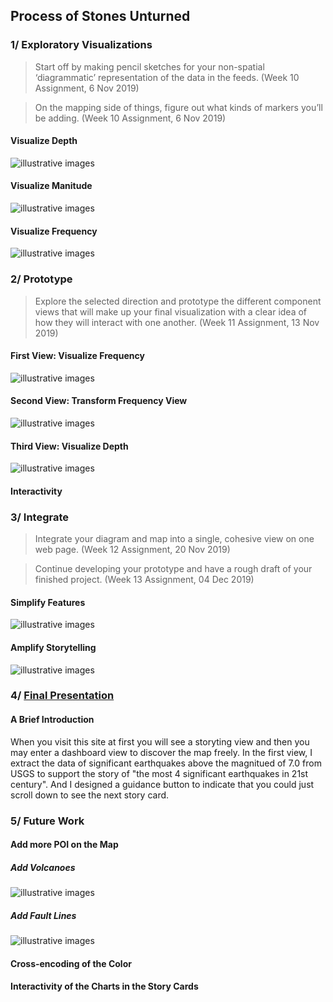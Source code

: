 ## Process of Stones Unturned

### 1/ Exploratory Visualizations

> Start off by making pencil sketches for your non-spatial ‘diagrammatic’ representation of the data in the feeds. (Week 10 Assignment, 6 Nov 2019)

> On the mapping side of things, figure out what kinds of markers you’ll be adding. (Week 10 Assignment, 6 Nov 2019)

#### Visualize Depth
![illustrative images](./1_diagrammatic_depth.jpg)

#### Visualize Manitude
![illustrative images](./1_markers_magnitude.jpg)

#### Visualize Frequency
![illustrative images](./1_markers_frequency.jpg)

### 2/ Prototype

> Explore the selected direction and prototype the different component views that will make up your final visualization with a clear idea of how they will interact with one another. (Week 11 Assignment, 13 Nov 2019)

#### First View: Visualize Frequency
![illustrative images](./2_prototype_frequency_plane.jpg)

#### Second View: Transform Frequency View
![illustrative images](./2_prototype_frequency_stack.jpg)

#### Third View: Visualize Depth
![illustrative images](./2_prototype_depth.jpg)

#### Interactivity

### 3/ Integrate

> Integrate your diagram and map into a single, cohesive view on one web page. (Week 12 Assignment, 20 Nov 2019) 

> Continue developing your prototype and have a rough draft of your finished project. (Week 13 Assignment, 04 Dec 2019)

#### Simplify Features
![illustrative images](./3_integrate_simplify.png)

#### Amplify Storytelling
![illustrative images](./3_integrate_amplify.png)

### 4/ [Final Presentation](https://github.com/gitacoco/dvia-2019/tree/master/3.mapping-space/final_project)
#### A Brief Introduction
When you visit this site at first you will see a storyting view and then you may enter a dashboard view to discover the map freely.
In the first view, I extract the data of significant earthquakes above the magnitued of 7.0 from USGS to support the story of "the most 4 significant earthquakes in 21st century". And I designed a guidance button to indicate that you could just scroll down to see the next story card. 

### 5/ Future Work
#### Add more POI on the Map
##### Add Volcanoes
![illustrative images](./5_future_work_volcanoes.png)
##### Add Fault Lines
![illustrative images](./5_future_work_fault.png)

#### Cross-encoding of the Color
#### Interactivity of the Charts in the Story Cards

